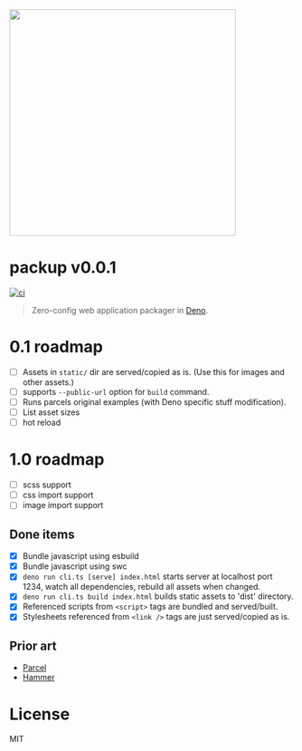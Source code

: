 <img src="https://raw.githubusercontent.com/kt3k/packup/main/sketch/logo.png" width="400" />

# packup v0.0.1

[![ci](https://github.com/kt3k/packup/actions/workflows/ci.yml/badge.svg)](https://github.com/kt3k/packup/actions/workflows/ci.yml)

> Zero-config web application packager in [Deno][Deno].

# 0.1 roadmap

- [ ] Assets in `static/` dir are served/copied as is. (Use this for images and
  other assets.)
- [ ] supports `--public-url` option for `build` command.
- [ ] Runs parcels original examples (with Deno specific stuff modification).
- [ ] List asset sizes
- [ ] hot reload

# 1.0 roadmap

- [ ] scss support
- [ ] css import support
- [ ] image import support

## Done items

- [x] Bundle javascript using esbuild
- [x] Bundle javascript using swc
- [x] `deno run cli.ts [serve] index.html` starts server at localhost port 1234,
  watch all dependencies, rebuild all assets when changed.
- [x] `deno run cli.ts build index.html` builds static assets to 'dist'
  directory.
- [x] Referenced scripts from `<script>` tags are bundled and served/built.
- [x] Stylesheets referenced from `<link />` tags are just served/copied as is.

## Prior art

- [Parcel][]
- [Hammer][]

# License

MIT

[Parcel]: https://parceljs.org/
[Deno]: https://deno.land/
[Hammer]: https://github.com/sinclairzx81/hammer
